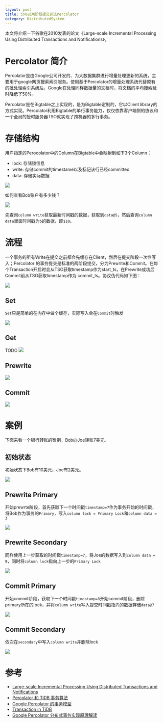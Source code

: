 ```yaml
---
layout: post
title: 分布式两阶段提交算法Percolator
category: DistributedSystem
---
```

本文将介绍一下谷歌在2010发表的论文《Large-scale Incremental Processing Using Distributed Transactions and Notiﬁcations》。

# Percolator 简介
Percolator是由Google公司开发的、为大数据集群进行增量处理更新的系统，主要用于google网页搜索索引服务。使用基于Percolator的增量处理系统代替原有的批处理索引系统后，Google在处理同样数据量的文档时，将文档的平均搜索延时降低了50%。

Percolator是在Bigtable之上实现的，是为Bigtable定制的，它以Client library的方式实现。Percolator利用Bigtable的单行事务能力，仅仅依靠客户端侧的协议和一个全局的授时服务器TSO就实现了跨机器的多行事务。

# 存储结构
用户指定的Perocolator中的Column在Bigtable中会映射到如下3个Column：
- lock: 存储锁信息
- write: 存储commit的timestame以及标记该行已经committed
- data: 存储实际数据

![](../../images/2019-5-11-分布式两阶段提交算法Percolator/storage.png)

如何查看Bob账户有多少钱？

![](../../images/2019-5-11-分布式两阶段提交算法Percolator/bob.png)

先查询`column write`获取最新时间戳的数据，获取到`data@5`，然后查询`column data`里面时间戳为`5`的数据，即`$10`。

# 流程
一个事务的所有Write在提交之前都会先缓存在Client，然后在提交阶段一次性写入；Percolator 的事务提交是标准的两阶段提交，分为Prewrite和Commit。在每个Transaction开启时会从TSO获取timestamp作为start_ts，在Prewrite成功后Commit前从TSO获取timestamp作为 commit_ts。协议伪代码如下图：

![](../../images/2019-5-11-分布式两阶段提交算法Percolator/all_process.png)

## Set
`Set`只是简单的在内存中做个缓存，实际写入会在`Commit`时触发

![](../../images/2019-5-11-分布式两阶段提交算法Percolator/set.png)

## Get
TODO
![](../../images/2019-5-11-分布式两阶段提交算法Percolator/get.png)

## Prewrite
![](../../images/2019-5-11-分布式两阶段提交算法Percolator/prewrite.png)

## Commit
![](../../images/2019-5-11-分布式两阶段提交算法Percolator/commit.png)

# 案例
下面来看一个银行转账的案例，Bob向Joe转账7美元。

## 初始状态
初始状态下Bob有10美元，Joe有2美元。

![](../../images/2019-5-11-分布式两阶段提交算法Percolator/case1.png)


## Prewrite Primary
开始prewrte阶段，首先获取下一个时间戳`timestamp=7`作为事务开始的时间戳，将Bob作为事务的`Primary`，写入`column lock = Primary Lock`和`column data = 3`

![](../../images/2019-5-11-分布式两阶段提交算法Percolator/case2.png)

## Prewrite Secondary
同样使用上一步获取的时间戳`timestamp=7`，将Joe的数据写入到`column data = 9`，同时将`column lock`指向上一步的`Primary Lock`

![](../../images/2019-5-11-分布式两阶段提交算法Percolator/case3.png)

## Commit Primary
开始commit阶段，获取下一个时间戳`timestamp=8`开始commit阶段，删除primary所在的lock，并将`column write`写入提交时间戳指向的数据存储`data@7`

![](../../images/2019-5-11-分布式两阶段提交算法Percolator/case4.png)

## Commit Secondary
依次在`secondary`中写入`column write`并删除lock

![](../../images/2019-5-11-分布式两阶段提交算法Percolator/case5.png)

# 参考
- [Large-scale Incremental Processing Using Distributed Transactions and Notifications](https://storage.googleapis.com/pub-tools-public-publication-data/pdf/36726.pdf)
- [Percolator 和 TiDB 事务算法](https://pingcap.com/blog-cn/percolator-and-txn/)
- [Google Percolator 的事务模型](http://andremouche.github.io/transaction/percolator.html)
- [Transaction in TiDB](http://andremouche.github.io/tidb/transaction_in_tidb.html)
- [Google Percolator 分布式事务实现原理解读](http://mysql.taobao.org/monthly/2018/11/02/)
